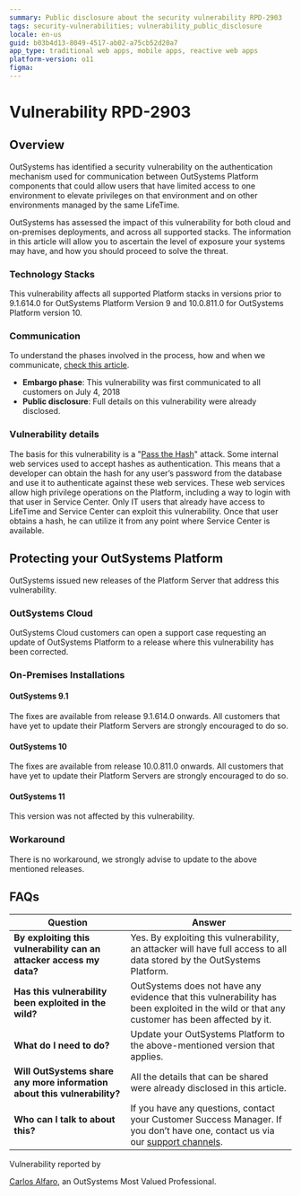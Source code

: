 ```yaml
---
summary: Public disclosure about the security vulnerability RPD-2903
tags: security-vulnerabilities; vulnerability_public_disclosure
locale: en-us
guid: b03b4d13-8049-4517-ab02-a75cb52d20a7
app_type: traditional web apps, mobile apps, reactive web apps
platform-version: o11
figma:
---
```


# Vulnerability RPD-2903

## Overview

OutSystems has identified a security vulnerability on the authentication mechanism used for communication between OutSystems Platform components that could allow users that have limited access to one environment to elevate privileges on that environment and on other environments managed by the same LifeTime.

OutSystems has assessed the impact of this vulnerability for both cloud and on-premises deployments, and across all supported stacks. The information in this article will allow you to ascertain the level of exposure your systems may have, and how you should proceed to solve the threat.

### Technology Stacks

This vulnerability affects all supported Platform stacks in versions prior to 9.1.614.0 for OutSystems Platform Version 9 and 10.0.811.0 for OutSystems Platform version 10.

### Communication

To understand the phases involved in the process, how and when we communicate, [check this article](https://success.outsystems.com/Support/Security/Vulnerabilities).

* **Embargo phase**: This vulnerability was first communicated to all customers on July 4, 2018
* **Public disclosure**: Full details on this vulnerability were already disclosed.

### Vulnerability details

The basis for this vulnerability is a "[Pass the Hash](https://en.wikipedia.org/wiki/Pass_the_hash)" attack. Some internal web services used to accept hashes as authentication. This means that a developer can obtain the hash for any user’s password from the database and use it to authenticate against these web services. These web services allow high privilege operations on the Platform, including a way to login with that user in Service Center. Only IT users that already have access to LifeTime and Service Center can exploit this vulnerability. Once that user obtains a hash, he can utilize it from any point where Service Center is available.

## Protecting your OutSystems Platform

OutSystems issued new releases of the Platform Server that address this vulnerability.

### OutSystems Cloud

OutSystems Cloud customers can open a support case requesting an update of OutSystems Platform to a release where this vulnerability has been corrected.

### On-Premises Installations

#### OutSystems 9.1

The fixes are available from release 9.1.614.0 onwards. All customers that have yet to update their Platform Servers are strongly encouraged to do so.

#### OutSystems 10

The fixes are available from release 10.0.811.0 onwards. All customers that have yet to update their Platform Servers are strongly encouraged to do so.

#### OutSystems 11

This version was not affected by this vulnerability.

### Workaround

There is no workaround, we strongly advise to update to the above mentioned releases.

## FAQs

| Question         | Answer                                             |
|--------------------------------------------------------------------------|---------------------------------------------------------------------------------------------------------------------------------------------------------------------|
| **By exploiting this vulnerability can an attacker access my data?**         | Yes. By exploiting this vulnerability, an attacker will have full access to all data stored by the OutSystems Platform.                                             |
| **Has this vulnerability been exploited in the wild?**                   | OutSystems does not have any evidence that this vulnerability has been exploited in the wild or that any customer has been affected by it.                          |
| **What do I need to do?**                                                | Update your OutSystems Platform to the above-mentioned version that applies.             |
| **Will OutSystems share any more information about this vulnerability?** | All the details that can be shared were already disclosed in this article.                                |
| **Who can I talk to about this?**                                        | If you have any questions, contact your Customer Success Manager. If you don’t have one, contact us via our [support channels](https://www.outsystems.com/legal/success/contact-outsystems-technical-support/). |

<div class="info" markdown="1">
Vulnerability reported by

[Carlos Alfaro](https://www.outsystems.com/profile/15434/carlos-alfaro/), an OutSystems Most Valued Professional.
</div>
